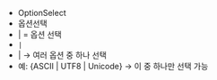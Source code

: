 - OptionSelect
- 옵션선택
- | = 옵션 선택
- `|`
- | → 여러 옵션 중 하나 선택
- 예: {ASCII | UTF8 | Unicode} → 이 중 하나만 선택 가능